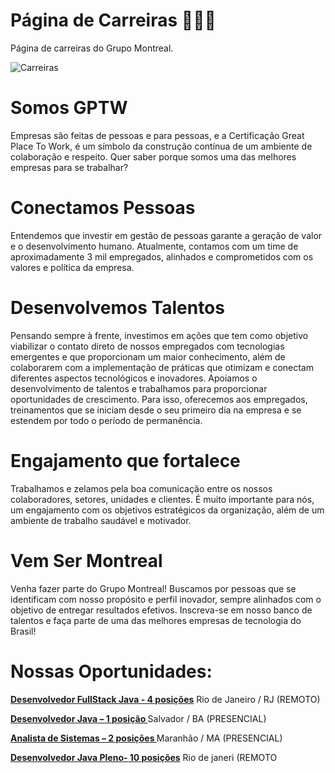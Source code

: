 # Página de Carreiras 👨🏽‍💻
Página de carreiras do Grupo Montreal.

![Carreiras](/images/CARREIRAS%20I.jpg)

# **Somos GPTW**
Empresas são feitas de pessoas e para pessoas, e a Certificação Great Place To Work, é um símbolo da construção contínua de um ambiente de colaboração e respeito. Quer saber porque somos uma das melhores empresas para se trabalhar?

# **Conectamos Pessoas**
Entendemos que investir em gestão de pessoas garante a geração de valor e o desenvolvimento humano. Atualmente, contamos com um time de aproximadamente 3 mil empregados, alinhados e comprometidos com os valores e política da empresa.

# **Desenvolvemos Talentos**
Pensando sempre à frente, investimos em ações que tem como objetivo viabilizar o contato direto de nossos empregados com tecnologias emergentes e que proporcionam um maior conhecimento, além de colaborarem com a implementação de práticas que otimizam e conectam diferentes aspectos tecnológicos e inovadores.
Apoiamos o desenvolvimento de talentos e trabalhamos para proporcionar oportunidades de crescimento. Para isso, oferecemos aos empregados, treinamentos que se iniciam desde o seu primeiro dia na empresa e se estendem por todo o período de permanência.

# **Engajamento que fortalece**
Trabalhamos e zelamos pela boa comunicação entre os nossos colaboradores, setores, unidades e clientes. É muito importante para nós, um engajamento com os objetivos estratégicos da organização, além de um ambiente de trabalho saudável e motivador.

# **Vem Ser Montreal**
Venha fazer parte do Grupo Montreal! Buscamos por pessoas que se identificam com nosso propósito e perfil inovador, sempre alinhados com o objetivo de entregar resultados efetivos.
Inscreva-se em nosso banco de talentos e faça parte de uma das melhores empresas de tecnologia do Brasil!

# **Nossas Oportunidades:**

**[Desenvolvedor FullStack Java - 4 posições](https://www.linkedin.com/jobs/search/?currentJobId=2869595803&keywords=montreal%20oficial)** Rio de Janeiro / RJ (REMOTO)

**[Desenvolvedor Java – 1 posição ](https://www.linkedin.com/jobs/search/?f_TPR=r86400&keywords=montreal%20oficial)** Salvador / BA (PRESENCIAL)

**[Analista de Sistemas – 2 posições ](https://www.linkedin.com/jobs/search/?currentJobId=2865602115&f_TPR=r604800&keywords=montreal%20oficial)** Maranhão / MA (PRESENCIAL)

**[Desenvolvedor Java Pleno- 10 posições](https://curriculo.montreal.com.br/FrameHtml/RM/Rhu-BancoTalentos/#/RM/Rhu-BancoTalentos/painelVagas/lista)** Rio de janeri (REMOTO

